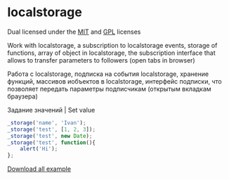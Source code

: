 # localstorage

Dual licensed under the [MIT](http://www.opensource.org/licenses/mit-license.php) and [GPL](http://www.gnu.org/licenses/gpl.html) licenses

Work with localstorage, a subscription to localstorage events, storage of functions, array of object in localstorage, the subscription interface that allows to transfer parameters to followers (open tabs in browser)

Pабота с localstorage, подписка на события localstorage, хранение функций, массивов иобъектов в localstorage, интерфейс подписки, что позволяет передать параметры подписчикам (открытым вкладкам браузера)

Задание значений | Set value
```javascript
_storage('name', 'Ivan');
_storage('test', [1, 2, 3]);
_storage('test', new Date);
_storage('test', function(){
    alert('Hi');
};
```
[Download all example](https://github.com/Poznakomlus/localstorage/archive/master.zip)